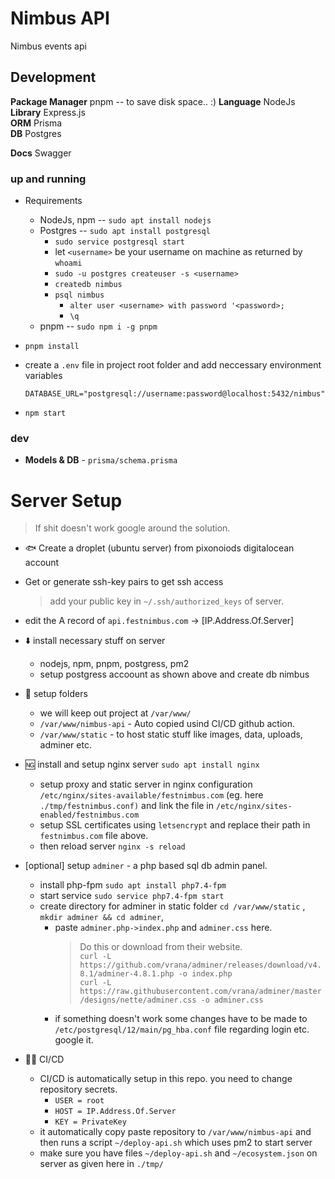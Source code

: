 # Nimbus API

Nimbus events api

## Development

**Package Manager** pnpm -- to save disk space.. :)
**Language** NodeJs  
**Library** Express.js  
**ORM** Prisma  
**DB** Postgres

**Docs** Swagger

### up and running

- Requirements

  - NodeJs, npm -- `sudo apt install nodejs`
  - Postgres -- `sudo apt install postgresql`
    - `sudo service postgresql start`
    - let `<username>` be your username on machine as returned by `whoami`
    - `sudo -u postgres createuser -s <username>`
    - `createdb nimbus`
    - `psql nimbus`
      - `alter user <username> with password '<password>;`
      - `\q`
  - pnpm -- `sudo npm i -g pnpm`

- `pnpm install`
- create a `.env` file in project root folder and add neccessary environment variables
  ```env
  DATABASE_URL="postgresql://username:password@localhost:5432/nimbus"
  ```
- `npm start`

### dev

- **Models & DB** - `prisma/schema.prisma`

# Server Setup

> If shit doesn't work google around the solution.

- 🐟 Create a droplet (ubuntu server) from pixonoiods digitalocean account
- Get or generate ssh-key pairs to get ssh access

  > add your public key in `~/.ssh/authorized_keys` of server.

- edit the A record of `api.festnimbus.com` -> [IP.Address.Of.Server]

- ⬇️ install necessary stuff on server

  - nodejs, npm, pnpm, postgress, pm2
  - setup postgress accoount as shown above and create db nimbus

- 📂 setup folders

  - we will keep out project at `/var/www/`
  - `/var/www/nimbus-api` - Auto copied usind CI/CD github action.
  - `/var/www/static` - to host static stuff like images, data, uploads, adminer etc.

- 🆖 install and setup nginx server `sudo apt install nginx`

  - setup proxy and static server in nginx configuration `/etc/nginx/sites-available/festnimbus.com` (eg. here `./tmp/festnimbus.conf)` and link the file in `/etc/nginx/sites-enabled/festnimbus.com`
  - setup SSL certificates using `letsencrypt` and replace their path in `festnimbus.com` file above.
  - then reload server `nginx -s reload`

- [optional] setup `adminer` - a php based sql db admin panel.

  - install php-fpm `sudo apt install php7.4-fpm`
  - start service `sudo service php7.4-fpm start`
  - create directory for adminer in static folder `cd /var/www/static` , `mkdir adminer && cd adminer`,
    - paste `adminer.php->index.php` and `adminer.css` here.
      > Do this or download from their website.  
      > `curl -L https://github.com/vrana/adminer/releases/download/v4.8.1/adminer-4.8.1.php -o index.php`  
      > `curl -L https://raw.githubusercontent.com/vrana/adminer/master/designs/nette/adminer.css -o adminer.css`
    - if something doesn't work some changes have to be made to `/etc/postgresql/12/main/pg_hba.conf` file regarding login etc. google it.

- 👷‍♂️ CI/CD
  - CI/CD is automatically setup in this repo. you need to change repository secrets.
    - `USER = root`
    - `HOST = IP.Address.Of.Server`
    - `KEY = PrivateKey`
  - it automatically copy paste repository to `/var/www/nimbus-api` and then runs a script `~/deploy-api.sh` which uses pm2 to start server
  - make sure you have files `~/deploy-api.sh` and `~/ecosystem.json` on server as given here in `./tmp/`
